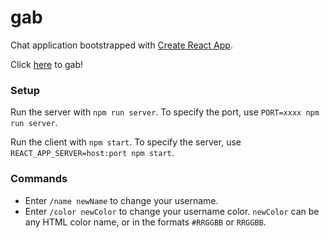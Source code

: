 # gab

Chat application bootstrapped with <a href="http://example.com/" target="_blank">Create React App</a>.

Click <a href="https://rossjbartlett.github.io/gab/" target="_blank">here</a> to gab!

### Setup

Run the server with `npm run server`. To specify the port, use `PORT=xxxx npm run server`.

Run the client with `npm start`. To specify the server, use `REACT_APP_SERVER=host:port npm start`.

### Commands

- Enter `/name newName` to change your username.
- Enter `/color newColor` to change your username color. `newColor` can be any HTML color name, or in the formats `#RRGGBB` or `RRGGBB`.
